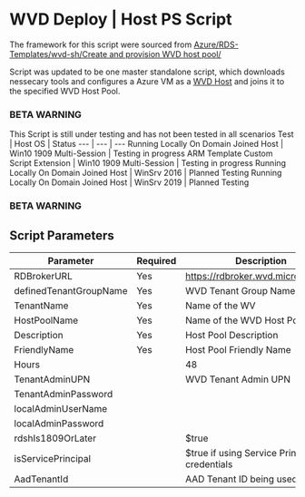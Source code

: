 # WVD Deploy | Host PS Script

The framework for this script were sourced from [Azure/RDS-Templates/wvd-sh/Create and provision WVD host pool/](https://github.com/Azure/RDS-Templates/tree/master/wvd-sh/Create%20and%20provision%20WVD%20host%20pool)

Script was updated to be one master standalone script, which downloads nessecary tools and configures a Azure VM as a [WVD Host](https://docs.microsoft.com/en-us/azure/virtual-desktop/overview) and joins it to the specified WVD Host Pool.

### BETA WARNING
This Script is still under testing and has not been tested in all scenarios 
Test | Host OS | Status
--- | --- | ---
Running Locally On Domain Joined Host | Win10 1909 Multi-Session | Testing in progress
ARM Template Custom Script Extension | Win10 1909 Multi-Session  | Testing in progress
Running Locally On Domain Joined Host | WinSrv 2016 | Planned Testing
Running Locally On Domain Joined Host | WinSrv 2019 | Planned Testing

### BETA WARNING

## Script Parameters

Parameter | Required | Description
--- | --- | ---
RDBrokerURL | Yes | https://rdbroker.wvd.microsoft.com
definedTenantGroupName | Yes | WVD Tenant Group Name
TenantName | Yes | Name of the WV
HostPoolName | Yes | Name of the WVD Host Pool 
Description | Yes | Host Pool Description 
FriendlyName  | Yes | Host Pool Friendly Name
Hours |  | 48
TenantAdminUPN | | WVD Tenant Admin UPN
TenantAdminPassword | | 
localAdminUserName | | 
localAdminPassword | | 
rdshIs1809OrLater | | $true
isServicePrincipal | | $true if using Service Principal for credentials 
AadTenantId | | AAD Tenant ID being used for WVD 
